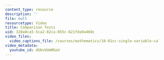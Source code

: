```yaml
---
content_type: resource
description: ''
file: null
resourcetype: Video
title: Comparison Tests
uid: 320a8ca5-5ca2-82ca-055c-621fda9a468c
video_files:
  video_captions_file: /courses/mathematics/18-01sc-single-variable-calculus-fall-2010/unit-5-exploring-the-infinite/part-b-taylor-series/session-95-series-comparison/comparison-tests/1424365.vtt
video_metadata:
  youtube_id: dGKvUUmMGoU
---
```

